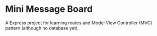 # Mini Message Board

A Express project for learning routes and Model View Controller (MVC) pattern (although no database yet).
